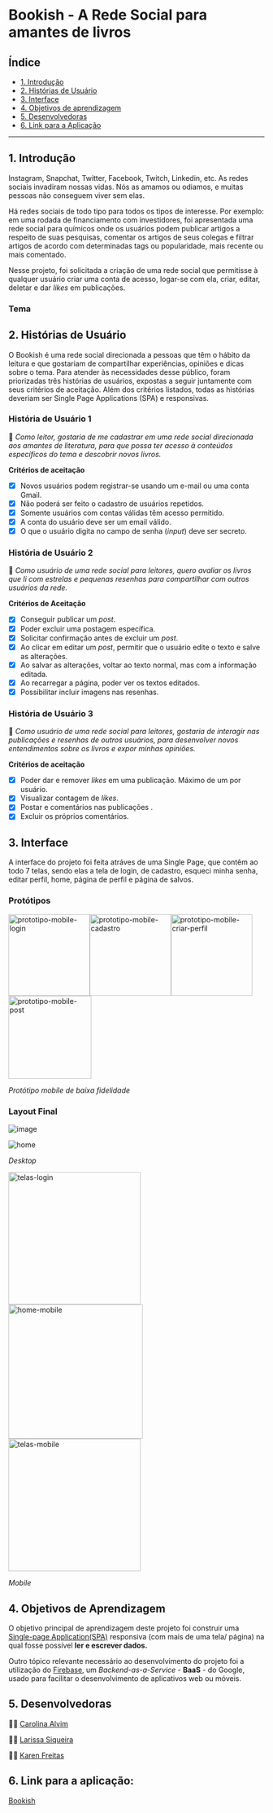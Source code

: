 # Bookish - A Rede Social para amantes de livros

## Índice

- [1. Introdução](#1-introdução)
- [2. Histórias de Usuário](#2-histórias-de-usuário)
- [3. Interface](#3-interface)
- [4. Objetivos de aprendizagem](#4-objetivos-de-aprendizagem)
- [5. Desenvolvedoras](#5-desenvolvedoras)
- [6. Link para a Aplicação](#6-link-para-a-aplicação)

---
## 1. Introdução

Instagram, Snapchat, Twitter, Facebook, Twitch, Linkedin, etc. As redes sociais
invadiram nossas vidas. Nós as amamos ou odiamos, e muitas pessoas não conseguem
viver sem elas.

Há redes sociais de todo tipo para todos os tipos de interesse. Por exemplo: em
uma rodada de financiamento com investidores, foi apresentada uma rede social
para químicos onde os usuários podem publicar artigos a respeito de suas
pesquisas, comentar os artigos de seus colegas e filtrar artigos de acordo com
determinadas tags ou popularidade, mais recente ou mais comentado.

Nesse projeto, foi solicitada a criação de uma rede social que permitisse à qualquer usuário criar uma conta de acesso,
logar-se com ela, criar, editar, deletar e dar _likes_ em publicações.

### Tema

## 2. Histórias de Usuário

O Bookish é uma rede social direcionada a pessoas que têm o hábito da leitura e que gostariam de compartilhar experiências, opiniões e dicas sobre o tema. Para atender às necessidades desse público, foram priorizadas três histórias de usuários, expostas a seguir juntamente com seus critérios de aceitação. Além dos critérios listados, todas as histórias deveriam ser Single Page Applications (SPA) e responsivas.

### História de Usuário 1 

:pushpin: *Como leitor, gostaria de me cadastrar em uma rede social direcionada aos amantes de literatura, para que possa ter acesso à conteúdos específicos do tema e descobrir novos livros.*

**Critérios de aceitação**

- [x]  Novos usuários podem registrar-se usando um e-mail ou uma conta Gmail.
- [x]  Não poderá ser feito o cadastro de usuários repetidos.
- [x]  Somente usuários com contas válidas têm acesso permitido.
- [x]  A conta do usuário deve ser um email válido.
- [x]  O que o usuário digita no campo de senha (*input*) deve ser secreto.

### História de Usuário 2

:pushpin: *Como usuário de uma rede social para leitores, quero avaliar os livros que li com estrelas e pequenas resenhas para compartilhar com outros usuários da rede.*

**Critérios de Aceitação**

- [x]  Conseguir publicar um *post*.
- [x]  Poder excluir uma postagem específica.
- [x]  Solicitar confirmação antes de excluir um *post*.
- [x]  Ao clicar em editar um *post*, permitir que o usuário edite o texto e salve as alterações.
- [x]  Ao salvar as alterações, voltar ao texto normal, mas com a informação editada.
- [x]  Ao recarregar a página, poder ver os textos editados.
- [x]  Possibilitar incluir imagens nas resenhas.

### História de Usuário 3

:pushpin: *Como usuário de uma rede social para leitores, gostaria de interagir nas publicações e resenhas de outros usuários, para desenvolver novos entendimentos sobre os livros e expor minhas opiniões.*

**Critérios de aceitação**

- [x]  Poder dar e remover *likes* em uma publicação. Máximo de um por usuário.
- [x]  Visualizar contagem de *likes*.
- [x]  Postar e comentários nas publicações .
- [x]  Excluir os próprios comentários.

## 3. Interface
A interface do projeto foi feita atráves de uma Single Page, que contêm ao todo 7 telas, sendo elas a tela de login, de cadastro, esqueci minha senha, editar perfil, home, página de perfil e página de salvos.

### Protótipos

<img width="160" alt="prototipo-mobile-login" src="https://user-images.githubusercontent.com/64505863/131375602-aaaeaed4-b5aa-48bf-ae5f-aaedd1358f17.png"><img width="160" alt="prototipo-mobile-cadastro" src="https://user-images.githubusercontent.com/64505863/131376052-c09155aa-e843-4221-882e-4737b2ebc949.png"><img width="160" alt="prototipo-mobile-criar-perfil" src="https://user-images.githubusercontent.com/64505863/131376061-9adc854d-62d1-4dcb-9729-bd28a3e2c549.png"><img width="163.3" alt="prototipo-mobile-post" src="https://user-images.githubusercontent.com/64505863/131376099-a265542c-f703-4404-a18d-6a9c005e5bb3.png">

*Protótipo mobile de baixa fidelidade*

### Layout Final


![image](https://user-images.githubusercontent.com/64505863/131377065-7ba1c54f-2cc4-4f80-a93e-4119df3a451e.png)

![home](https://user-images.githubusercontent.com/64505863/131377756-7d2876ac-24b0-41e3-b571-44fc1596f6d1.gif)

*Desktop*


<img width="260" alt="telas-login" src="https://user-images.githubusercontent.com/64505863/131380668-1dc7a064-bf87-42ea-8e73-6a681e16dc22.gif"> <img width="264" alt="home-mobile" src="https://user-images.githubusercontent.com/64505863/131382140-e8958ab8-fe2c-4281-a3a5-94842563bba8.gif"> <img width="260" alt="telas-mobile" src="https://user-images.githubusercontent.com/64505863/131379232-6acddefa-37c5-4721-9037-e58b67a33abe.gif">

*Mobile*

## 4. Objetivos de Aprendizagem

O objetivo principal de aprendizagem deste projeto foi construir uma [Single-page Application(SPA)](https://pt.wikipedia.org/wiki/Aplicativo_de_p%C3%A1gina_%C3%BAnica) responsiva (com mais de uma tela/ página) na qual fosse possível **ler e escrever dados.**

Outro tópico relevante necessário ao desenvolvimento do projeto foi a utilização do [Firebase](https://firebase.google.com/), um *Backend-as-a-Service* - **BaaS** - do Google, usado para facilitar o desenvolvimento de aplicativos web ou móveis. 

## 5. Desenvolvedoras

:woman_technologist: [Carolina Alvim](https://github.com/caroAlvim)

:woman_technologist: [Larissa Siqueira](https://github.com/LarissaSiq)

:woman_technologist: [Karen Freitas](https://github.com/karen-freitas)

## 6. Link para a aplicação:
[Bookish](https://bit.ly/social-network-Bookish)

